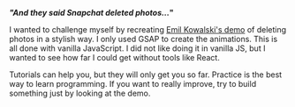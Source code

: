 **_"And they said Snapchat deleted photos..._"**

I wanted to challenge myself by recreating [Emil Kowalski's demo](https://x.com/emilkowalski_/status/1784929942712541462) of deleting photos in a stylish way. I only used GSAP to create the animations. This is all done with vanilla JavaScript. I did not like doing it in vanilla JS, but I wanted to see how far I could get without tools like React.

Tutorials can help you, but they will only get you so far. Practice is the best way to learn programming. If you want to really improve, try to build something just by looking at the demo.
